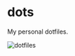 # dots

My personal dotfiles.

![dotfiles](https://user-images.githubusercontent.com/62671086/212609516-50d52cef-478e-4b17-afb0-cd166ac43014.png)
